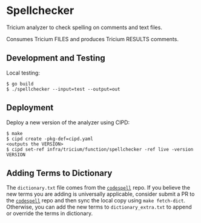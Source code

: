 # Spellchecker

Tricium analyzer to check spelling on comments and text files.

Consumes Tricium FILES and produces Tricium RESULTS comments.

## Development and Testing

Local testing:

```
$ go build
$ ./spellchecker --input=test --output=out
```

## Deployment

Deploy a new version of the analyzer using CIPD:

```
$ make
$ cipd create -pkg-def=cipd.yaml
<outputs the VERSION>
$ cipd set-ref infra/tricium/function/spellchecker -ref live -version VERSION
```

## Adding Terms to Dictionary

The `dictionary.txt` file comes from the [`codespell`] repo. If you believe the
new terms you are adding is universally applicable, consider submit a PR to the
[`codespell`] repo and then sync the local copy using `make fetch-dict`.
Otherwise, you can add the new terms to `dictionary_extra.txt` to append or
override the terms in dictionary.

[`codespell`]: https://github.com/codespell-project/codespell
